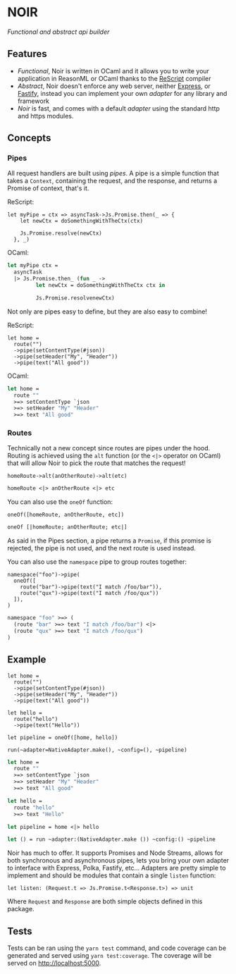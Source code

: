 # NOIR

_Functional and abstract api builder_

## Features

- _Functional_, Noir is written in OCaml and it allows you to write your application in ReasonML or OCaml thanks to the [ReScript](https://rescript-lang.org//) compiler
- _Abstract_, Noir doesn't enforce any web server, neither [Express](https://expressjs.com/), or [Fastify](https://expressjs.com/), instead you can implement your own _adapter_ for any library and framework
- _Noir_ is fast, and comes with a default _adapter_ using the standard http and https modules.

## Concepts

### Pipes

All request handlers are built using _pipes_. A pipe is a simple function that takes a `Context`, containing the request, and the response, and returns a Promise of context, that's it.

ReScript:

```rescript
let myPipe = ctx => asyncTask->Js.Promise.then(_ => {
    let newCtx = doSomethingWithTheCtx(ctx)

    Js.Promise.resolve(newCtx)
  }, _)
```

OCaml:

```ocaml
let myPipe ctx =
  asyncTask
  |> Js.Promise.then_ (fun _ ->
         let newCtx = doSomethingWithTheCtx ctx in

         Js.Promise.resolvenewCtx)
```

Not only are pipes easy to define, but they are also easy to combine!

ReScript:

```rescript
let home =
  route("")
  ->pipe(setContentType(#json))
  ->pipe(setHeader("My", "Header"))
  ->pipe(text("All good"))
```

OCaml:

```ocaml
let home =
  route ""
  >=> setContentType `json
  >=> setHeader "My" "Header"
  >=> text "All good"
```

### Routes

Technically not a new concept since routes are pipes under the hood. Routing is achieved using the `alt` function (or the `<|>` operator on OCaml) that will allow Noir to pick the route that matches the request!

```rescript
homeRoute->alt(anOtherRoute)->alt(etc)
```

```ocaml
homeRoute <|> anOtherRoute <|> etc
```

You can also use the `oneOf` function:

```rescript
oneOf([homeRoute, anOtherRoute, etc])
```

```ocaml
oneOf [|homeRoute; anOtherRoute; etc|]
```

As said in the Pipes section, a pipe returns a `Promise`, if this promise is rejected, the pipe is not used, and the next route is used instead.

You can also use the `namespace` pipe to group routes together:

```rescript
namespace("foo")->pipe(
  oneOf([
    route("bar")->pipe(text("I match /foo/bar")),
    route("qux")->pipe(text("I match /foo/qux"))
  ]),
)
```

```ocaml
namespace "foo" >=> (
  (route "bar" >=> text "I match /foo/bar") <|>
  (route "qux" >=> text "I match /foo/qux")
)
```

## Example

```rescript
let home =
  route("")
  ->pipe(setContentType(#json))
  ->pipe(setHeader("My", "Header"))
  ->pipe(text("All good"))

let hello =
  route("hello")
  ->pipe(text("Hello"))

let pipeline = oneOf([home, hello])

run(~adapter=NativeAdapter.make(), ~config=(), ~pipeline)
```

```ocaml
let home =
  route ""
  >=> setContentType `json
  >=> setHeader "My" "Header"
  >=> text "All good"

let hello =
  route "hello"
  >=> text "Hello"

let pipeline = home <|> hello

let () = run ~adapter:(NativeAdapter.make ()) ~config:() ~pipeline
```

Noir has much to offer. It supports Promises and Node Streams, allows for both synchronous and asynchronous pipes, lets you bring your own adapter to interface with Express, Polka, Fastify, etc... Adapters are pretty simple to implement and should be modules that contain a single `listen` function:

```rescript
let listen: (Request.t => Js.Promise.t<Response.t>) => unit
```

Where `Request` and `Response` are both simple objects defined in this package.

## Tests

Tests can be ran using the `yarn test` command, and code coverage can be generated and served using `yarn test:coverage`. The coverage will be served on [http://localhost:5000](http://localhost:5000).
